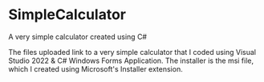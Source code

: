 # SimpleCalculator
A very simple calculator created using C#

The files uploaded link to a very simple calculator that I coded using Visual Studio 2022 & C# Windows Forms Application.
The installer is the msi file, which I created using Microsoft's Installer extension.
